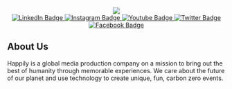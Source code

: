 <div id="header" align="center">
  <img src="https://user-images.githubusercontent.com/5169/181471838-d856ae24-2117-4d6d-977f-6105492a50cc.png" />
  <div id="badges">
    <a href="https://www.linkedin.com/company/happily/">
      <img src="https://img.shields.io/badge/LinkedIn-blue?style=for-the-badge&logo=linkedin&logoColor=white" alt="LinkedIn Badge"/>
    </a>
    <a href="http://instagram.com/teamhappily">
      <img src="https://img.shields.io/badge/Instagram-purple?style=for-the-badge&logo=instagram&logoColor=white" alt="Instagram Badge"/>
    </a>
    <a href="https://www.youtube.com/c/TeamHappily">
      <img src="https://img.shields.io/badge/YouTube-red?style=for-the-badge&logo=youtube&logoColor=white" alt="Youtube Badge"/>
    </a>
    <a href="https://twitter.com/teamhappily">
      <img src="https://img.shields.io/badge/Twitter-blue?style=for-the-badge&logo=twitter&logoColor=white" alt="Twitter Badge"/>
    </a>
    <a href="https://www.facebook.com/teamhappily/">
      <img src="https://img.shields.io/badge/Facebook-blue?style=for-the-badge&logo=facebook&logoColor=white" alt="Facebook Badge"/>
    </a>
  </div>
</div>

## About Us

Happily is a global media production company on a mission to bring out the best of humanity through memorable experiences. We care about the future of our planet and use technology to create unique, fun, carbon zero events. 
